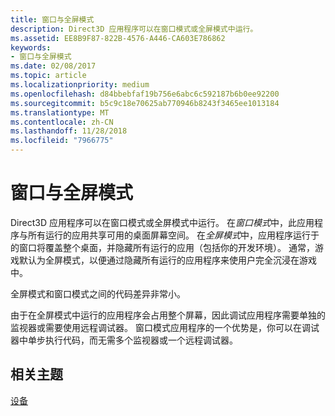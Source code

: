 ```yaml
---
title: 窗口与全屏模式
description: Direct3D 应用程序可以在窗口模式或全屏模式中运行。
ms.assetid: EE8B9F87-822B-4576-A446-CA603E786862
keywords:
- 窗口与全屏模式
ms.date: 02/08/2017
ms.topic: article
ms.localizationpriority: medium
ms.openlocfilehash: d84bbebfaf19b756e6abc6c592187b6b0ee92200
ms.sourcegitcommit: b5c9c18e70625ab770946b8243f3465ee1013184
ms.translationtype: MT
ms.contentlocale: zh-CN
ms.lasthandoff: 11/28/2018
ms.locfileid: "7966775"
---
```

# <a name="span-iddirect3dconceptswindowedvsfull-screenmodespanwindowed-vs-full-screen-mode"></a><span id="direct3dconcepts.windowed_vs__full-screen_mode"></span>窗口与全屏模式


Direct3D 应用程序可以在窗口模式或全屏模式中运行。 在*窗口模式*中，此应用程序与所有运行的应用共享可用的桌面屏幕空间。 在*全屏模式*中，应用程序运行于的窗口将覆盖整个桌面，并隐藏所有运行的应用（包括你的开发环境）。 通常，游戏默认为全屏模式，以便通过隐藏所有运行的应用程序来使用户完全沉浸在游戏中。

全屏模式和窗口模式之间的代码差异非常小。

由于在全屏模式中运行的应用程序会占用整个屏幕，因此调试应用程序需要单独的监视器或需要使用远程调试器。 窗口模式应用程序的一个优势是，你可以在调试器中单步执行代码，而无需多个监视器或一个远程调试器。

## <a name="span-idrelated-topicsspanrelated-topics"></a><span id="related-topics"></span>相关主题


[设备](devices.md)

 

 




